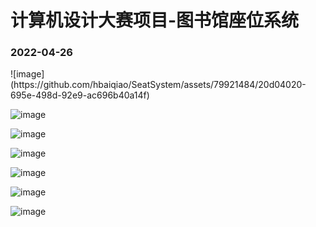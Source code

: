 <h1>计算机设计大赛项目-图书馆座位系统</h1>
<h3>2022-04-26</h3>
![image](https://github.com/hbaiqiao/SeatSystem/assets/79921484/20d04020-695e-498d-92e9-ac696b40a14f)

![image](https://github.com/hbaiqiao/SeatSystem/assets/79921484/38023460-7649-444e-a950-062fb4cee960)

![image](https://github.com/hbaiqiao/SeatSystem/assets/79921484/05964a84-bd50-4877-95c6-b3a4c8d38038)

![image](https://github.com/hbaiqiao/SeatSystem/assets/79921484/d21100d4-5faf-4054-95b7-039354defdc7)

![image](https://github.com/hbaiqiao/SeatSystem/assets/79921484/d4209622-8548-417e-9ce8-4aaac4b38506)

![image](https://github.com/hbaiqiao/SeatSystem/assets/79921484/003b3f89-b858-4840-950a-995963d4c30d)

![image](https://github.com/hbaiqiao/SeatSystem/assets/79921484/3757014b-db19-408c-a6b9-e3a6e16f36be)

